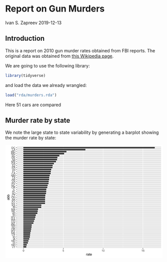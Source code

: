Report on Gun Murders
================
Ivan S. Zapreev
2019-12-13

## Introduction

This is a report on 2010 gun murder rates obtained from FBI reports. The
original data was obtained from [this Wikipedia
page](https://en.wikipedia.org/wiki/Murder_in_the_United_States_by_state).

We are going to use the following library:

``` r
library(tidyverse)
```

and load the data we already wrangled:

``` r
load("rda/murders.rda")
```

Here 51 cars are compared

## Murder rate by state

We note the large state to state variability by generating a barplot
showing the murder rate by state:

![](report_files/figure-gfm/murder-rate-by-state-1.png)<!-- -->
